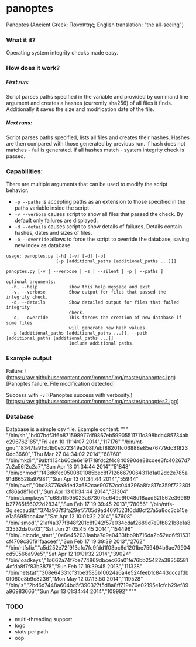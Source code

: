 panoptes
========

Panoptes (Ancient Greek: Πανόπτης; English translation: "the all-seeing")

### What it it?
Operating system integrity checks made easy.

### How does it work?

##### First run:
Script parses paths specified in the variable and provided by command line argument and creates a hashes (currently sha256) of all files it finds. Additionally it saves the size and modification date of the file.


##### Next runs:
Script parses paths specified, lists all files and creates their hashes. Hashes are then compared with those generated by previous run. If hash does not matches - fail is generated. If all hashes match - system integrity check is passed.

### Capabilities:
There are multiple arguments that can be used to modify the script behavior.
 - `-p --paths` is accepting paths as an extension to those specified in the paths variable inside the script
 - `-v --verbose` causes script to show all files that passed the check. By default only failures are displayed.
 - `-d --details` causes script to show details of failures. Details contain hashes, dates and sizes of files.
 - `-o --override` allows to force the script to override the database, saving new index as database.

```
usage: panoptes.py [-h] [-v] [-d] [-o]
                   [-p [additional_paths [additional_paths ...]]]

panoptes.py [-v | --verbose | -s | --silent | -p | --paths ]

optional arguments:
  -h, --help            show this help message and exit
  -v, --verbose         Show output for files that passed the integrity check.
  -d, --details         Show detailed output for files that failed integrity
                        check.
  -o, --override        This forces the creation of new database if some files
                        will generate new hash values.
  -p [additional_paths [additional_paths ...]], --path [additional_paths [additional_paths ...]]
                        Include additional paths.
```

### Example output
Failure:
!(https://raw.githubusercontent.com/mnmnc/img/master/panoptes.jpg)[Panoptes failure. File modification detected]

Success with `-v`
!(Panoptes success with verbosity.)[https://raw.githubusercontent.com/mnmnc/img/master/panoptes2.jpg]

### Database
Database is a simple csv file. Example content:
"""
"/bin/sh","bd07bdf3f6b871598977df9867eb59905511711c398bdc485734abc296762185","Fri Jan 10 11:14:07 2014","117176"
"/bin/mt-gnu","8347fa915b1b0e372349e208f7ebf88201fc06888e85e76779dc318230dc3660","Thu Mar 27 04:34:02 2014","68760"
"/bin/mkdir","9abf4134b60de6e191718fdc2f4c840990de88cdee3fc40267d77c2a56f2c2a7","Sun Apr 13 01:34:44 2014","51848"
"/bin/chmod","f43d6fec0500801085bec8f71266679064311d1a02dc2e785a91d66528a9798f","Sun Apr 13 01:34:44 2014","55944"
"/bin/pwd","0bd38776a8ded2a682cae90752cc04d296a8fa817c359f72280fcf86ad8f1dc1","Sun Apr 13 01:34:44 2014","31304"
"/bin/dumpkeys","c68b1f595023a673075e649e9f048d18aad62f562e36969b27765f56022d2834","Sun Feb 17 19:39:45 2013","78056"
"/bin/ntfs-3g.secaudit","374a967f3fa29ef7705d9ad4691523f0dd8cf27a5a8cc3cb15ee1a5695bba4ae","Sat Apr 12 10:01:32 2014","67608"
"/bin/lsmod","21af4a377f848f201c8f942f57e034cdaf2689d7e9fb821b8e1a833532da0a03","Sat Jun 21 05:45:45 2014","154496"
"/bin/unicode_start","0e6e452031aaba7d9e0433fbb9b716da2b52ed6f91531cf4709c36f91faaceef","Sun Feb 17 19:39:39 2013","2762"
"/bin/ntfsfix","a5d252e72f913afc7fc9fdd1f03bc6d1201be759494b6ae79904cd50566a99e5","Sat Apr 12 10:01:32 2014","39024"
"/bin/loadkeys","1d662a74f7ce774869dbcec66a01fe76bb25422a383565814cfda8f7f83b3878","Sun Feb 17 19:39:45 2013","111328"
"/bin/netstat","308e64331cf31be3585b10624a6a4e524feeb1c8443dccafdb0f060e8b9e8236","Mon May 12 07:13:50 2014","119528"
"/bin/ls","2bd6d7448a604bd5f390327f5d8a8ff719e70e02195e1cfcb29ef89a96983666","Sun Apr 13 01:34:44 2014","109992"
"""

### TODO
  - multi-threading support
  - logo
  - stats per path
  - oop
